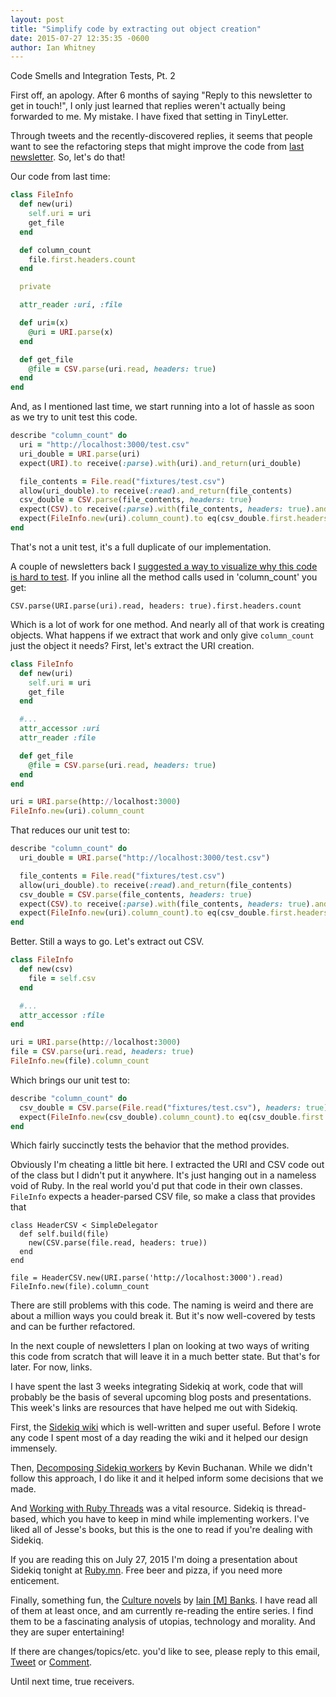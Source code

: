 ```yaml
---
layout: post
title: "Simplify code by extracting out object creation"
date: 2015-07-27 12:35:35 -0600
author: Ian Whitney
---
```


Code Smells and Integration Tests, Pt. 2

First off, an apology. After 6 months of saying "Reply to this newsletter to get in touch!", I only just learned that replies weren't actually being forwarded to me. My mistake. I have fixed that setting in TinyLetter.

Through tweets and the recently-discovered replies, it seems that people want to see the refactoring steps that might improve the code from [last newsletter](http://tinyletter.com/ianwhitney/letters/code-smells-and-integration-tests-pt-2). So, let's do that!

Our code from last time:

```ruby
class FileInfo
  def new(uri)
    self.uri = uri
    get_file
  end

  def column_count
    file.first.headers.count
  end

  private

  attr_reader :uri, :file

  def uri=(x)
    @uri = URI.parse(x)
  end

  def get_file
    @file = CSV.parse(uri.read, headers: true)
  end
end
```

And, as I mentioned last time, we start running into a lot of hassle as soon as we try to unit test this code.

```ruby
describe "column_count" do
  uri = "http://localhost:3000/test.csv"
  uri_double = URI.parse(uri)
  expect(URI).to receive(:parse).with(uri).and_return(uri_double)

  file_contents = File.read("fixtures/test.csv")
  allow(uri_double).to receive(:read).and_return(file_contents)
  csv_double = CSV.parse(file_contents, headers: true)
  expect(CSV).to receive(:parse).with(file_contents, headers: true).and_return(csv_double)
  expect(FileInfo.new(uri).column_count).to eq(csv_double.first.headers.count)
end
```

That's not a unit test, it's a full duplicate of our implementation.

A couple of newsletters back I [suggested a way to visualize why this code is hard to test](http://tinyletter.com/ianwhitney/letters/code-smells-and-integration-tests). If you inline all the method calls used in 'column_count' you get:

```
CSV.parse(URI.parse(uri).read, headers: true).first.headers.count
```

Which is a lot of work for one method. And nearly all of that work is creating objects. What happens if we extract that work and only give `column_count` just the object it needs? First, let's extract the URI creation.

```ruby
class FileInfo
  def new(uri)
    self.uri = uri
    get_file
  end

  #...
  attr_accessor :uri
  attr_reader :file

  def get_file
    @file = CSV.parse(uri.read, headers: true)
  end
end

uri = URI.parse(http://localhost:3000)
FileInfo.new(uri).column_count
```

That reduces our unit test to:

```ruby
describe "column_count" do
  uri_double = URI.parse("http://localhost:3000/test.csv")

  file_contents = File.read("fixtures/test.csv")
  allow(uri_double).to receive(:read).and_return(file_contents)
  csv_double = CSV.parse(file_contents, headers: true)
  expect(CSV).to receive(:parse).with(file_contents, headers: true).and_return(csv_double)
  expect(FileInfo.new(uri).column_count).to eq(csv_double.first.headers.count)
end
```

Better. Still a ways to go. Let's extract out CSV.

```ruby
class FileInfo
  def new(csv)
    file = self.csv
  end

  #...
  attr_accessor :file
end

uri = URI.parse(http://localhost:3000)
file = CSV.parse(uri.read, headers: true)
FileInfo.new(file).column_count
```

Which brings our unit test to:

```ruby
describe "column_count" do
  csv_double = CSV.parse(File.read("fixtures/test.csv"), headers: true)
  expect(FileInfo.new(csv_double).column_count).to eq(csv_double.first.headers.count)
end
```

Which fairly succinctly tests the behavior that the method provides.

Obviously I'm cheating a little bit here. I extracted the URI and CSV code out of the class but I didn't put it anywhere. It's just hanging out in a nameless void of Ruby. In the real world you'd put that code in their own classes. `FileInfo` expects a header-parsed CSV file, so make a class that provides that

```
class HeaderCSV < SimpleDelegator
  def self.build(file)
    new(CSV.parse(file.read, headers: true))
  end
end

file = HeaderCSV.new(URI.parse('http://localhost:3000').read)
FileInfo.new(file).column_count
```

There are still problems with this code. The naming is weird and there are about a million ways you could break it. But it's now well-covered by tests and can be further refactored.

In the next couple of newsletters I plan on looking at two ways of writing this code from scratch that will leave it in a much better state. But that's for later. For now, links.

I have spent the last 3 weeks integrating Sidekiq at work, code that will probably be the basis of several upcoming blog posts and presentations. This week's links are resources that have helped me out with Sidekiq.

First, the [Sidekiq wiki](https://github.com/mperham/sidekiq/wiki) which is well-written and super useful. Before I wrote any code I spent most of a day reading the wiki and it helped our design immensely.

Then, [Decomposing Sidekiq workers](http://blog.8thlight.com/kevin-buchanan/2015/05/04/decomposing-asynchronous-workers-in-ruby.html) by Kevin Buchanan. While we didn't follow this approach, I do like it and it helped inform some decisions that we made.

And [Working with Ruby Threads](http://www.jstorimer.com/products/working-with-ruby-threads) was a vital resource. Sidekiq is thread-based, which you have to keep in mind while implementing workers. I've liked all of Jesse's books, but this is the one to read if you're dealing with Sidekiq.

If you are reading this on July 27, 2015 I'm doing a presentation about Sidekiq tonight at [Ruby.mn](http://www.ruby.mn). Free beer and pizza, if you need more enticement.

Finally, something fun, the [Culture novels](https://en.wikipedia.org/wiki/Culture_series) by [Iain \[M\] Banks](http://www.iain-banks.net/). I have read all of them at least once, and am currently re-reading the entire series. I find them to be a fascinating analysis of utopias, technology and morality. And they are super entertaining!

If there are changes/topics/etc. you'd like to see, please reply to this email, [Tweet](https://twitter.com/iwhitney) or [Comment](https://github.com/IanWhitney/newsletter/pull/7).

Until next time, true receivers.
